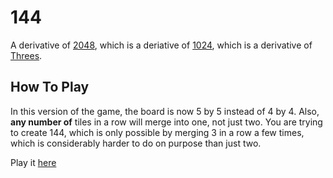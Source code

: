 # 144

A derivative of [2048](http://gabrielecirulli.github.io/2048/), which is a deriative of [1024](https://play.google.com/store/apps/details?id=com.veewo.a1024), which is a derivative of [Threes](http://asherv.com/threes/).

## How To Play

In this version of the game, the board is now 5 by 5 instead of 4 by 4. Also, **any number of** tiles in a row will merge into one, not just two. You are trying to create 144, which is only possible by merging 3 in a row a few times, which is considerably harder to do on purpose than just two.

Play it [here](http://joezeng.github.io/144/)
